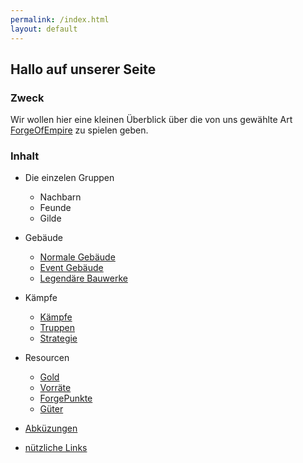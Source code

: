 ```yaml
---
permalink: /index.html
layout: default
---
```


## Hallo auf unserer Seite   

### Zweck

Wir wollen hier eine kleinen Überblick über die von uns gewählte Art [ForgeOfEmpire](https://forgeofempires.com/) zu spielen geben.

### Inhalt 


* Die einzelen Gruppen
    * Nachbarn
    * Feunde
    * Gilde
*  Gebäude
    * [Normale Gebäude](/buildings/usual)
    * [Event Gebäude](/buildings/event)
    * [Legendäre Bauwerke](/buildings/legendary)
* Kämpfe 
    * [Kämpfe](/fighting/fights)
    * [Truppen](/fighting/trups)
    * [Strategie](/fighting/strategy)
* Resourcen
    * [Gold](/resources#gold)
    * [Vorräte](/resources#tools)
    * [ForgePunkte](/resources#forge-points)
    * [Güter](/resources#goods)
    
* [Abküzungen](/abbreviation)
* [nützliche Links](/links)


